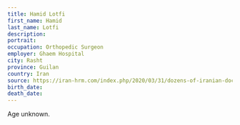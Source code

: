 ```yaml
---
title: Hamid Lotfi
first_name: Hamid
last_name: Lotfi
description: 
portrait: 
occupation: Orthopedic Surgeon
employer: Ghaem Hospital
city: Rasht
province: Guilan
country: Iran
source: https://iran-hrm.com/index.php/2020/03/31/dozens-of-iranian-doctors-died-during-irans-coronavirus-crisis/
birth_date: 
death_date: 
---
```


Age unknown.